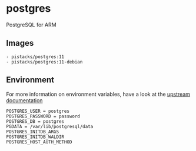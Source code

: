 # postgres
PostgreSQL for ARM

## Images

```
- pistacks/postgres:11
- pistacks/postgres:11-debian
```

## Environment

For more information on environment variables, have a look at the [upstream documentation](https://hub.docker.com/r/arm32v7/postgres/)

```
POSTGRES_USER = postgres
POSTGRES_PASSWORD = password
POSTGRES_DB = postgres
PGDATA = /var/lib/postgresql/data
POSTGRES_INITDB_ARGS
POSTGRES_INITDB_WALDIR
POSTGRES_HOST_AUTH_METHOD
```
